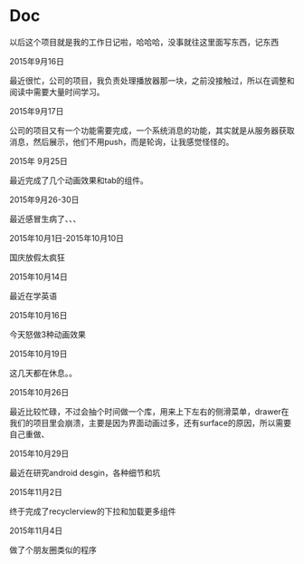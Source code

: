 # Doc

以后这个项目就是我的工作日记啦，哈哈哈，没事就往这里面写东西，记东西

2015年9月16日

最近很忙，公司的项目，我负责处理播放器那一块，之前没接触过，所以在调整和阅读中需要大量时间学习。

2015年9月17日

公司的项目又有一个功能需要完成，一个系统消息的功能，其实就是从服务器获取消息，然后展示，他们不用push，而是轮询，让我感觉怪怪的。

2015年 9月25日

最近完成了几个动画效果和tab的组件。

2015年9月26-30日

最近感冒生病了、、、

2015年10月1日-2015年10月10日

国庆放假太疯狂

2015年10月14日

最近在学英语

2015年10月16日

今天怒做3种动画效果

2015年10月19日

这几天都在休息。。

2015年10月26日

最近比较忙碌，不过会抽个时间做一个库，用来上下左右的侧滑菜单，drawer在我们的项目里会崩溃，主要是因为界面动画过多，还有surface的原因，所以需要自己重做、

2015年10月29日

最近在研究android desgin，各种细节和坑

2015年11月2日

终于完成了recyclerview的下拉和加载更多组件

2015年11月4日

做了个朋友圈类似的程序
